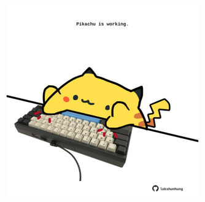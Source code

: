 <!-- built at 05/07/2021, 21:01:45 UTC -->
<p align="center">
  <img width="500" height="500" src="./ReadmeImage.svg">
</p>
